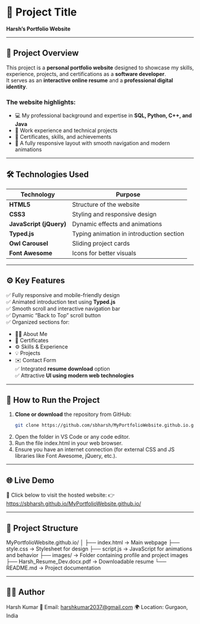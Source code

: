 # 💼 Project Title  
**Harsh’s Portfolio Website**

---

## 🧠 Project Overview  

This project is a **personal portfolio website** designed to showcase my skills, experience, projects, and certifications as a **software developer**.  
It serves as an **interactive online resume** and a **professional digital identity**.

### The website highlights:
- 💻 My professional background and expertise in **SQL, Python, C++, and Java**  
- 🧩 Work experience and technical projects  
- 🏅 Certificates, skills, and achievements  
- 📱 A fully responsive layout with smooth navigation and modern animations  

---

## 🛠️ Technologies Used  

| Technology | Purpose |
|-------------|----------|
| **HTML5** | Structure of the website |
| **CSS3** | Styling and responsive design |
| **JavaScript (jQuery)** | Dynamic effects and animations |
| **Typed.js** | Typing animation in introduction section |
| **Owl Carousel** | Sliding project cards |
| **Font Awesome** | Icons for better visuals |

---

## ⚙️ Key Features  

✅ Fully responsive and mobile-friendly design  
✅ Animated introduction text using **Typed.js**  
✅ Smooth scroll and interactive navigation bar  
✅ Dynamic “Back to Top” scroll button  
✅ Organized sections for:  
   - 🧍‍♂️ About Me  
   - 🏅 Certificates  
   - ⚙️ Skills & Experience  
   - 💡 Projects  
   - ✉️ Contact Form  
✅ Integrated **resume download** option  
✅ Attractive **UI using modern web technologies**

---

## 🚀 How to Run the Project  

1. **Clone or download** the repository from GitHub:  
   ```bash
   git clone https://github.com/sbharsh/MyPortfolioWebsite.github.io.git
2. Open the folder in VS Code or any code editor.
3. Run the file index.html in your web browser.
4. Ensure you have an internet connection (for external CSS and JS libraries like Font Awesome, jQuery, etc.).

---

## 🌐 Live Demo

🎯 Click below to visit the hosted website: 
👉 https://sbharsh.github.io/MyPortfolioWebsite.github.io/

---

## 📁 Project Structure

MyPortfolioWebsite.github.io/
│
├── index.html                 → Main webpage
├── style.css                  → Stylesheet for design
├── script.js                  → JavaScript for animations and behavior
├── images/                    → Folder containing profile and project images
├── Harsh_Resume_Dev.docx.pdf  → Downloadable resume
└── README.md                  → Project documentation


---

## 👨‍💻 Author

Harsh Kumar
📧 Email: harshkumar2037@gmail.com
🌍 Location: Gurgaon, India
